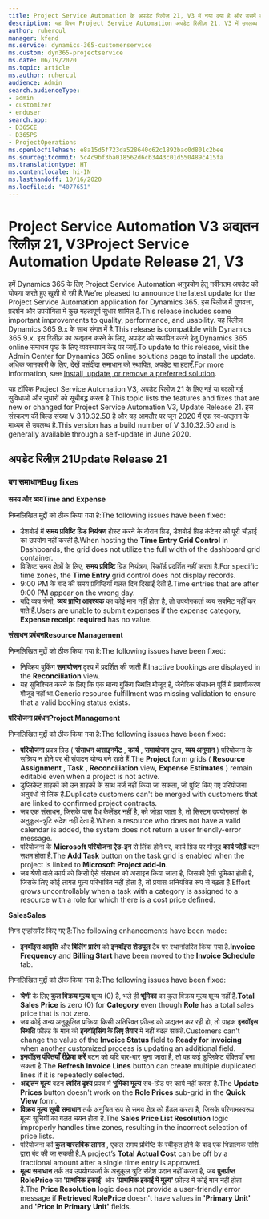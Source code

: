 ```yaml
---
title: Project Service Automation के अपडेट रिलीज़ 21, V3 में नया क्या है और उसमें क्या परिवर्तन हुआ है
description: यह विषय Project Service Automation अपडेट रिलीज़ 21, V3 में उपलब्ध सुविधाओं और सुधारों को सूचीबद्ध करता है.
author: ruhercul
manager: kfend
ms.service: dynamics-365-customerservice
ms.custom: dyn365-projectservice
ms.date: 06/19/2020
ms.topic: article
ms.author: ruhercul
audience: Admin
search.audienceType:
- admin
- customizer
- enduser
search.app:
- D365CE
- D365PS
- ProjectOperations
ms.openlocfilehash: e8a15d5f723da528640c62c1892bac0d801c2bee
ms.sourcegitcommit: 5c4c9bf3ba018562d6cb3443c01d550489c415fa
ms.translationtype: HT
ms.contentlocale: hi-IN
ms.lasthandoff: 10/16/2020
ms.locfileid: "4077651"
---
```

# <a name="project-service-automation-update-release-21-v3"></a><span data-ttu-id="fe00f-103">Project Service Automation V3 अद्यतन रिलीज़ 21, V3</span><span class="sxs-lookup"><span data-stu-id="fe00f-103">Project Service Automation Update Release 21, V3</span></span>

<span data-ttu-id="fe00f-104">हमें Dynamics 365 के लिए Project Service Automation अनुप्रयोग हेतु नवीनतम अपडेट की घोषणा करते हुए खुशी हो रही है.</span><span class="sxs-lookup"><span data-stu-id="fe00f-104">We’re pleased to announce the latest update for the Project Service Automation application for Dynamics 365.</span></span> <span data-ttu-id="fe00f-105">इस रिलीज़ में गुणवत्ता, प्रदर्शन और उपयोगिता में कुछ महत्वपूर्ण सुधार शामिल हैं.</span><span class="sxs-lookup"><span data-stu-id="fe00f-105">This release includes some important improvements to quality, performance, and usability.</span></span> <span data-ttu-id="fe00f-106">यह रिलीज़ Dynamics 365 9.x के साथ संगत में है.</span><span class="sxs-lookup"><span data-stu-id="fe00f-106">This release is compatible with Dynamics 365 9.x.</span></span> <span data-ttu-id="fe00f-107">इस रिलीज़ का अद्यतन करने के लिए, अपडेट को स्थापित करने हेतु Dynamics 365 online समाधन पृष्ठ के लिए व्यवस्थापन केंद्र पर जाएँ.</span><span class="sxs-lookup"><span data-stu-id="fe00f-107">To update to this release, visit the Admin Center for Dynamics 365 online solutions page to install the update.</span></span> <span data-ttu-id="fe00f-108">अधिक जानकारी के लिए, देखें [पसंदीदा समाधान को स्थापित, अपडेट या हटाएँ](https://docs.microsoft.com/power-platform/admin/install-remove-preferred-solution).</span><span class="sxs-lookup"><span data-stu-id="fe00f-108">For more information, see [Install, update, or remove a preferred solution](https://docs.microsoft.com/power-platform/admin/install-remove-preferred-solution).</span></span>

<span data-ttu-id="fe00f-109">यह टॉपिक Project Service Automation V3, अपडेट रिलीज़ 21 के लिए नई या बदली गई सुविधाओं और सुधारों को सूचीबद्ध करता है.</span><span class="sxs-lookup"><span data-stu-id="fe00f-109">This topic lists the features and fixes that are new or changed for Project Service Automation V3, Update Release 21.</span></span> <span data-ttu-id="fe00f-110">इस संस्करण की बिल्ड संख्या V 3.10.32.50 है और यह आमतौर पर जून 2020 में एक स्व-अद्यतन के माध्यम से उपलब्ध है.</span><span class="sxs-lookup"><span data-stu-id="fe00f-110">This version has a build number of V 3.10.32.50 and is generally available through a self-update in June 2020.</span></span>

## <a name="update-release-21"></a><span data-ttu-id="fe00f-111">अपडेट रिलीज़ 21</span><span class="sxs-lookup"><span data-stu-id="fe00f-111">Update Release 21</span></span>

### <a name="bug-fixes"></a><span data-ttu-id="fe00f-112">बग समाधान</span><span class="sxs-lookup"><span data-stu-id="fe00f-112">Bug fixes</span></span>

<span data-ttu-id="fe00f-113">**समय और व्यय**</span><span class="sxs-lookup"><span data-stu-id="fe00f-113">**Time and Expense**</span></span>

<span data-ttu-id="fe00f-114">निम्नलिखित मुद्दों को ठीक किया गया है:</span><span class="sxs-lookup"><span data-stu-id="fe00f-114">The following issues have been fixed:</span></span>

- <span data-ttu-id="fe00f-115">डैशबोर्ड में **समय प्रविष्टि ग्रिड नियंत्रण** होस्ट करने के दौरान ग्रिड, डैशबोर्ड ग्रिड कंटेनर की पूरी चौड़ाई का उपयोग नहीं करती है.</span><span class="sxs-lookup"><span data-stu-id="fe00f-115">When hosting the **Time Entry Grid Control** in Dashboards, the grid does not utilize the full width of the dashboard grid container.</span></span>
- <span data-ttu-id="fe00f-116">विशिष्ट समय क्षेत्रों के लिए, **समय प्रविष्टि** ग्रिड नियंत्रण, रिकॉर्ड प्रदर्शित नहीं करता है.</span><span class="sxs-lookup"><span data-stu-id="fe00f-116">For specific time zones, the **Time Entry** grid control does not display records.</span></span>
- <span data-ttu-id="fe00f-117">9:00 PM के बाद की समय प्रविष्टियाँ गलत दिन दिखाई देती हैं.</span><span class="sxs-lookup"><span data-stu-id="fe00f-117">Time entries that are after 9:00 PM appear on the wrong day.</span></span>
- <span data-ttu-id="fe00f-118">यदि व्यय श्रेणी, **व्यय प्राप्ति आवश्यक** का कोई मान नहीं होता है, तो उपयोगकर्ता व्यय सबमिट नहीं कर पाते हैं.</span><span class="sxs-lookup"><span data-stu-id="fe00f-118">Users are unable to submit expenses if the expense category, **Expense receipt required** has no value.</span></span>

<span data-ttu-id="fe00f-119">**संसाधन प्रबंधन**</span><span class="sxs-lookup"><span data-stu-id="fe00f-119">**Resource Management**</span></span>

<span data-ttu-id="fe00f-120">निम्नलिखित मुद्दों को ठीक किया गया है:</span><span class="sxs-lookup"><span data-stu-id="fe00f-120">The following issues have been fixed:</span></span>

- <span data-ttu-id="fe00f-121">निष्क्रिय बुकिंग **समायोजन** दृश्य में प्रदर्शित की जाती हैं.</span><span class="sxs-lookup"><span data-stu-id="fe00f-121">Inactive bookings are displayed in the **Reconciliation** view.</span></span>
- <span data-ttu-id="fe00f-122">यह सुनिश्चित करने के लिए कि एक मान्य बुकिंग स्थिति मौजूद है, जेनेरिक संसाधन पूर्ति में प्रमाणीकरण मौजूद नहीं था.</span><span class="sxs-lookup"><span data-stu-id="fe00f-122">Generic resource fulfillment was missing validation to ensure that a valid booking status exists.</span></span>

<span data-ttu-id="fe00f-123">**परियोजना प्रबंधन**</span><span class="sxs-lookup"><span data-stu-id="fe00f-123">**Project Management**</span></span>

<span data-ttu-id="fe00f-124">निम्नलिखित मुद्दों को ठीक किया गया है:</span><span class="sxs-lookup"><span data-stu-id="fe00f-124">The following issues have been fixed:</span></span>

- <span data-ttu-id="fe00f-125">**परियोजना** प्रपत्र ग्रिड ( **संसाधन असाइनमेंट** , **कार्य** , **समायोजन** दृश्य, **व्यय अनुमान** ) परियोजना के सक्रिय न होने पर भी संपादन योग्य बने रहते हैं.</span><span class="sxs-lookup"><span data-stu-id="fe00f-125">The **Project** form grids ( **Resource Assignment** , **Task** , **Reconciliation** view, **Expense Estimates** ) remain editable even when a project is not active.</span></span>
- <span data-ttu-id="fe00f-126">डुप्लिकेट ग्राहकों को उन ग्राहकों के साथ मर्ज नहीं किया जा सकता, जो पुष्टि किए गए परियोजना अनुबंधों से लिंक हैं.</span><span class="sxs-lookup"><span data-stu-id="fe00f-126">Duplicate customers can't be merged with customers that are linked to confirmed project contracts.</span></span>
- <span data-ttu-id="fe00f-127">जब एक संसाधन, जिसके पास वैध कैलेंडर नहीं है, को जोड़ा जाता है, तो सिस्टम उपयोगकर्ता के अनुकूल-त्रुटि संदेश नहीं देता है.</span><span class="sxs-lookup"><span data-stu-id="fe00f-127">When a resource who does not have a valid calendar is added, the system does not return a user friendly-error message.</span></span>
- <span data-ttu-id="fe00f-128">परियोजना के **Microsoft परियोजना ऐड-इन** से लिंक होने पर, कार्य ग्रिड पर मौजूद **कार्य जोड़ें** बटन सक्षम होता है.</span><span class="sxs-lookup"><span data-stu-id="fe00f-128">The **Add Task** button on the task grid is enabled when the project is linked to **Microsoft Project add-in**.</span></span>
- <span data-ttu-id="fe00f-129">जब श्रेणी वाले कार्य को किसी ऐसे संसाधन को असाइन किया जाता है, जिसकी ऐसी भूमिका होती है, जिसके लिए कोई लागत मूल्य परिभाषित नहीं होता है, तो प्रयास अनियंत्रित रूप से बढ़ता है.</span><span class="sxs-lookup"><span data-stu-id="fe00f-129">Effort grows uncontrollably when a task with a category is assigned to a resource with a role for which there is a cost price defined.</span></span>

<span data-ttu-id="fe00f-130">**Sales**</span><span class="sxs-lookup"><span data-stu-id="fe00f-130">**Sales**</span></span>

<span data-ttu-id="fe00f-131">निम्न एन्हांसमेंट किए गए हैं:</span><span class="sxs-lookup"><span data-stu-id="fe00f-131">The following enhancements have been made:</span></span>

- <span data-ttu-id="fe00f-132">**इनवॉइस आवृत्ति** और **बिलिंग प्रारंभ** को **इनवॉइस शेड्यूल** टैब पर स्थानांतरित किया गया है.</span><span class="sxs-lookup"><span data-stu-id="fe00f-132">**Invoice Frequency** and **Billing Start** have been moved to the **Invoice Schedule** tab.</span></span>

<span data-ttu-id="fe00f-133">निम्नलिखित मुद्दों को ठीक किया गया है:</span><span class="sxs-lookup"><span data-stu-id="fe00f-133">The following issues have been fixed:</span></span>

- <span data-ttu-id="fe00f-134">**श्रेणी** के लिए **कुल विक्रय मूल्य** शून्य (0) है, भले ही **भूमिका** का कुल विक्रय मूल्य शून्य नहीं है.</span><span class="sxs-lookup"><span data-stu-id="fe00f-134">**Total Sales Price** is zero (0) for **Category** even though **Role** has a total sales price that is not zero.</span></span>
- <span data-ttu-id="fe00f-135">जब कोई अन्य अनुकूलित प्रक्रिया किसी अतिरिक्त फ़ील्ड को अद्यतन कर रही हो, तो ग्राहक **इनवॉइस स्थिति** फ़ील्ड के मान को **इनवॉइसिंग के लिए तैयार** में नहीं बदल सकते.</span><span class="sxs-lookup"><span data-stu-id="fe00f-135">Customers can't change the value of the **Invoice Status** field to **Ready for invoicing** when another customized process is updating an additional field.</span></span>
- <span data-ttu-id="fe00f-136">**इनवॉइस पंक्तियाँ रीफ़्रेश करें** बटन को यदि बार-बार चुना जाता है, तो वह कई डुप्लिकेट पंक्तियाँ बना सकता है.</span><span class="sxs-lookup"><span data-stu-id="fe00f-136">The **Refresh Invoice Lines** button can create multiple duplicated lines if it is repeatedly selected.</span></span>
- <span data-ttu-id="fe00f-137">**अद्यतन मूल्य** बटन **त्वरित दृश्य** प्रपत्र में **भूमिका मूल्य** सब-ग्रिड पर कार्य नहीं करता है.</span><span class="sxs-lookup"><span data-stu-id="fe00f-137">The **Update Prices** button doesn't work on the **Role Prices** sub-grid in the **Quick View** form.</span></span>
- <span data-ttu-id="fe00f-138">**विक्रय मूल्य सूची समाधान** तर्क अनुचित रूप से समय क्षेत्र को हैंडल करता है, जिसके परिणामस्वरूप मूल्य सूचियों का गलत चयन होता है.</span><span class="sxs-lookup"><span data-stu-id="fe00f-138">The **Sales Price List Resolution** logic improperly handles time zones, resulting in the incorrect selection of price lists.</span></span>
- <span data-ttu-id="fe00f-139">परियोजना की **कुल वास्तविक लागत** , एकल समय प्रविष्टि के स्वीकृत होने के बाद एक भिन्नात्मक राशि द्वारा बंद की जा सकती है.</span><span class="sxs-lookup"><span data-stu-id="fe00f-139">A project’s **Total Actual Cost** can be off by a fractional amount after a single time entry is approved.</span></span>
- <span data-ttu-id="fe00f-140">**मूल्य समाधान** तर्क तब उपयोगकर्ता के अनुकूल त्रुटि संदेश प्रदान नहीं करता है, जब **पुनर्प्राप्त RolePrice** का **'प्राथमिक इकाई'** और **'प्राथमिक इकाई में मूल्य'** फ़ील्ड में कोई मान नहीं होता है.</span><span class="sxs-lookup"><span data-stu-id="fe00f-140">The **Price Resolution** logic does not provide a user-friendly error message if **Retrieved RolePrice** doesn't have values in **'Primary Unit'** and **'Price In Primary Unit'** fields.</span></span>
